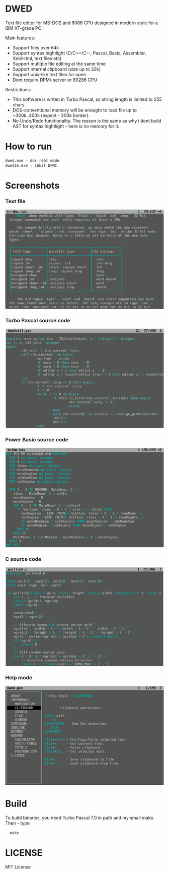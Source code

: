 # DWED

Text file editor for MS-DOS and 8086 CPU designed in modern style for a IBM XT-grade PC.

Main features:

* Support files over 64k
* Support syntax hightlight (C/C++/C--, Pascal, Basic, Assembler, Xml/Html, text files etc)
* Support multiple file editing at the same time
* Support internal clipboard (size up to 32k)
* Support unix-like text files for open
* Dont require DPMI-server or 80286 CPU

Restrictions:

* This software is writen in Turbo Pascal, so string length is limited to 255 chars.
* DOS-conventional memory will be enought to load file up to ~300k..400k (expect - 300k border).
* No Undo/Redo functionality. The reason is the same as why i dont build AST for syntax hightlight - here is no memory for it.

# How to run

	dwed.exe - dos real mode
	dwed16.exe - 16bit DPMI

# Screenshots

### Text file
![Image Screenshot - Txt syntax hightlighjt](https://github.com/DosWorld/dwed/raw/main/DWED-TXT.PNG)

### Turbo Pascal source code
![Image Screenshot - Pascal syntax hightlighjt](https://github.com/DosWorld/dwed/raw/main/DWED-PAS.PNG)

### Power Basic source code
![Image Screenshot - Basic syntax hightlighjt](https://github.com/DosWorld/dwed/raw/main/DWED-BAS.PNG)

### C source code
![Image Screenshot - C syntax hightlighjt](https://github.com/DosWorld/dwed/raw/main/DWED-C.PNG)

### Help mode
![Image Screenshot - C syntax hightlighjt](https://github.com/DosWorld/dwed/raw/main/DWED-HLP.PNG)

# Build

To build binaries, you need Turbo Pascal 7.0 in path and my small make. Then - type

      make

# LICENSE

MIT License
